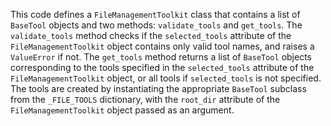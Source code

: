 This code defines a `FileManagementToolkit` class that contains a list of `BaseTool` objects and two methods: `validate_tools` and `get_tools`. The `validate_tools` method checks if the `selected_tools` attribute of the `FileManagementToolkit` object contains only valid tool names, and raises a `ValueError` if not. The `get_tools` method returns a list of `BaseTool` objects corresponding to the tools specified in the `selected_tools` attribute of the `FileManagementToolkit` object, or all tools if `selected_tools` is not specified. The tools are created by instantiating the appropriate `BaseTool` subclass from the `_FILE_TOOLS` dictionary, with the `root_dir` attribute of the `FileManagementToolkit` object passed as an argument.


